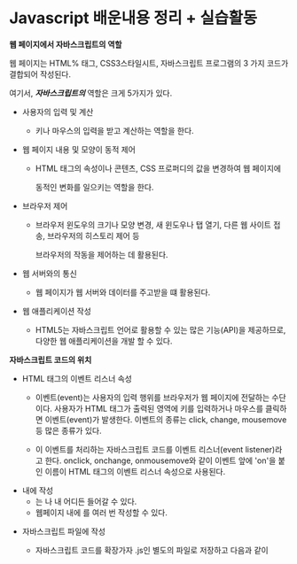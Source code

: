 # Javascript 배운내용 정리 + 실습활동
**웹 페이지에서 자바스크립트의 역할**

웹 페이지는 HTML% 태그, CSS3스타일시트, 자바스크립트 프로그램의 
3 가지 코드가 결합되어 작성된다.

여기서, ___자바스크립트의___ 역할은 크게 5가지가 있다.


- 사용자의 입력 및 계산
  - 키나 마우스의 입력을 받고 계산하는 역할을 한다.
 
- 웹 페이지 내용 및 모양이 동적 제어
  - HTML 태그의 속성이나 콘텐츠, CSS 프로퍼디의 값을 변경하여 웹 페이지에
    
    동적인 변화를 일으키는 역할을 한다.

- 브라우저 제어
  - 브라우저 윈도우의 크기나 모양 변경, 새 윈도우나 탭 열기, 다른 웹 사이트 접송, 브라우저의 히스토리 제어 등
    
    브라우저의 작동을 제어하는 데 활용된다.
    
- 웹 서버와의 통신
  - 웹 페이지가 웹 서버와 데이터를 주고받을 떄 활용된다.

- 웹 애플리케이션 작성
  - HTML5는 자바스크립트 언어로 활용할 수 있는 많은 기능(API)을 제공하므로, 다양한 웹 애플리케이션을 개발 할 수 있다.

**자바스크립트 코드의 위치**

- HTML 태그의 이벤트 리스너 속성
  - 이벤트(event)는 사용자의 입력 행위를 브라우저가 웹 페이지에 전달하는 수단이다. 
    사용자가 HTML 태그가 출력된 영역에 키를 입력하거나 마우스를 클릭하면 이벤트(event)가 발생한다. 이벤트의 종류는 click, change, mousemove등 많은 종류가 있다.
    
  - 이 이벤트를 처리하는 자바스크립트 코드를 이벤트 리스너(event listener)라고 한다.
    onclick, onchange, onmousemove와 같이 이벤트 앞에 'on'을 붙인 이름이 HTML 태그의 이벤트 리스너 속성으로 사용된다. 
- <script></script> 내에 작성
  - <script></script>는 <head></head>나 <body></body> 내 어디든 들어갈 수 있다.
  - 웹페이지 내에 <script></script>를 여러 번 작성할 수 있다.
- 자바스크립트 파일에 작성
  - 자바스크립트 코드를 확장가자 .js인 별도의 파일로 저장하고 다음과 같이 <script>태그의 src 속성으로 불러 사용할 수 있다.
  
  ```javascript
  <script src="파일이름.js">
    // HTML5부터 이곳에 자바스크립트 코드를 추가 작성하면 안됨
  </script>```

- URL 부분에 작성
  - <a> 태그의 href 속성에도 자바스크립트 코드를 작성할 수 있다.
  
  ```javascript
  <a href="javascript:자바스크립트 코드">링트</a>
  ```
  
**자바스크립트 다이얼로그 : 사용자 입력 및 메시지 출력**
- 프롬프트 다이얼로그, prompt("메시지", "디폴트 입력값")
  - prompt() 함수는 다이얼로그를 출력하고 사용자로부터 문자열을 입력받아 리턴한다.
  ```javascript
  var ret = prompt("이름을 입력하세요", 조윤식);
  if (ret == null) {
  // 취소 버튼이나 다이얼로그를 닫은 경우
  }
  else if (ret == "") {
  // 문자열 입력없이 확인 버튼을 누른 경우
  }
  else {
  // ret에는 사용자가 입력한 문자열
  }```
  
- 확인 다이얼로그, confirm("메시지")
  - cofirm() 함수는 '메시지'와 확인/취소(OK/CANCEL) 버튼을 가진 다이얼로그를 출력한다.
  ```javascript
  var ret = confirm("메세지를 전송할까요?")
  if (ret == true) {
  // 사용자가 "확인" 버튼을 누른 경우
  }
  else {
  // 취소버튼이나 다이얼로그를 닫은 경우
  }```
  
- 경고 다이얼로그, alert("메시지")
  - alert() 함수는 다이얼로그를 출력하여 단순히 메시지를 전달한다.
  ```javascript
  alert("클릭하였습니다.")
  ```
  
**변수 선언**
  
변수는 자바스크립트 코드가 실행중에 데이터를 저장하는 공간의 이름이다. C나 Java와는 달리, 자바스크립트는 변수에 데이터 타입을 정하지 않는다.

- var 키워드를 이용한 변수 선언
  ```javascript
  var score;               // 변수 score 선언
  var year, month, day;    // year, month, day의 3개의 변수 선언
  var address = "서울시";  // address 변수를 선언하고 "서울시"로 초기화
  ```

  ***자바스크립트에는 변수의 타입이 없으므로 다음과 같이 var와 변수 명만으로 선언한다.***   int, double X => var(유동적)
 
**지역변수와 전역변수**

변수는 사용범위(scope)에 따라 다음과 같이 전역변수(global)와 지역벼수(local)로 나뉜다.
  - 전역 변수 : **함수 밖에서 선언** 되거나 **함수 내에서 var키워드 없이 선언,** 프로그램 **전역** 에서 사용가능
  - 지역 변수 : **함수 안에서 var키워드로 선언,** 선언된 함수 내에서만 사용 
  
  ```javascript
  var x;          // 전역변수 x선언
  function f() {  // 함수 f() 코드
    var y;        // 지역변수 y 선언
    x = 10;       // 전역변수 x에 10 저장
    y = 10;       // 지역변수 y에 10 저장
    z = 10;       // 새로운 전역변수 z선언. 10으로 
  }
  ```
  
  **this로 전역 변수 접근**
  
  지역변수와 전역변수의 이름이 같을 떄, this를 이용하면 전역변수에 접근할 수 있다.
  
  함수 f() 내에서 변수 x를 언급하면 당연히 지역 변수 x를 뜻한다. this.x로 하면 전역변수 x에 접근할 수 있다.
  
  ```javascript
  var x;            // 전역변수 x 선언
  function f() {    // 함수 f() 코드
    var x;          // 지역변수 x 선언
    x = 1;          // 지역변수 x에 1 저장
    this.x = 100;   // 전역변수 x에 100 저장
  }
  ```
  
  **함수**
  함수는 데이터를 전달받아 처리한 후 결과를 돌려주는(리턴하는) 코드 블록이다.
  
  함수는 전달받는 데이터 없이 정해진 작업을 하기도 하고, 결과를 돌려주지 않기도 한다.
  
  - 함수의 구성
  ```javascript
  function adder (a, b) {
    var sum;
    sum = a + b;
    return sum;
  }
  ```
  
  
  
